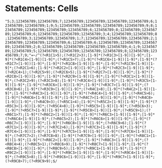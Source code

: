 # Statements: Cells

<!-- %% svg-grid: none -->

`"5;3;123456789;123456789;7;123456789;123456789;123456789;123456789;6;123456789;123456789;1;9;5;123456789;123456789;123456789;123456789;9;8;123456789;123456789;123456789;123456789;6;123456789;8;123456789;123456789;123456789;6;123456789;123456789;123456789;3;4;123456789;123456789;8;123456789;3;123456789;123456789;1;7;123456789;123456789;123456789;2;123456789;123456789;123456789;6;123456789;6;123456789;123456789;123456789;123456789;2;8;123456789;123456789;123456789;123456789;4;1;9;123456789;123456789;5;123456789;123456789;123456789;123456789;8;123456789;123456789;7;9;"=~/^(?<R1C1>5);(?<R1C2>3);[1-9]*(?<R1C3>[1-9])[1-9]*;[1-9]*(?<R1C4>[1-9])[1-9]*;(?<R1C5>7);[1-9]*(?<R1C6>[1-9])[1-9]*;[1-9]*(?<R1C7>[1-9])[1-9]*;[1-9]*(?<R1C8>[1-9])[1-9]*;[1-9]*(?<R1C9>[1-9])[1-9]*;(?<R2C1>6);[1-9]*(?<R2C2>[1-9])[1-9]*;[1-9]*(?<R2C3>[1-9])[1-9]*;(?<R2C4>1);(?<R2C5>9);(?<R2C6>5);[1-9]*(?<R2C7>[1-9])[1-9]*;[1-9]*(?<R2C8>[1-9])[1-9]*;[1-9]*(?<R2C9>[1-9])[1-9]*;[1-9]*(?<R3C1>[1-9])[1-9]*;(?<R3C2>9);(?<R3C3>8);[1-9]*(?<R3C4>[1-9])[1-9]*;[1-9]*(?<R3C5>[1-9])[1-9]*;[1-9]*(?<R3C6>[1-9])[1-9]*;[1-9]*(?<R3C7>[1-9])[1-9]*;(?<R3C8>6);[1-9]*(?<R3C9>[1-9])[1-9]*;(?<R4C1>8);[1-9]*(?<R4C2>[1-9])[1-9]*;[1-9]*(?<R4C3>[1-9])[1-9]*;[1-9]*(?<R4C4>[1-9])[1-9]*;(?<R4C5>6);[1-9]*(?<R4C6>[1-9])[1-9]*;[1-9]*(?<R4C7>[1-9])[1-9]*;[1-9]*(?<R4C8>[1-9])[1-9]*;(?<R4C9>3);(?<R5C1>4);[1-9]*(?<R5C2>[1-9])[1-9]*;[1-9]*(?<R5C3>[1-9])[1-9]*;(?<R5C4>8);[1-9]*(?<R5C5>[1-9])[1-9]*;(?<R5C6>3);[1-9]*(?<R5C7>[1-9])[1-9]*;[1-9]*(?<R5C8>[1-9])[1-9]*;(?<R5C9>1);(?<R6C1>7);[1-9]*(?<R6C2>[1-9])[1-9]*;[1-9]*(?<R6C3>[1-9])[1-9]*;[1-9]*(?<R6C4>[1-9])[1-9]*;(?<R6C5>2);[1-9]*(?<R6C6>[1-9])[1-9]*;[1-9]*(?<R6C7>[1-9])[1-9]*;[1-9]*(?<R6C8>[1-9])[1-9]*;(?<R6C9>6);[1-9]*(?<R7C1>[1-9])[1-9]*;(?<R7C2>6);[1-9]*(?<R7C3>[1-9])[1-9]*;[1-9]*(?<R7C4>[1-9])[1-9]*;[1-9]*(?<R7C5>[1-9])[1-9]*;[1-9]*(?<R7C6>[1-9])[1-9]*;(?<R7C7>2);(?<R7C8>8);[1-9]*(?<R7C9>[1-9])[1-9]*;[1-9]*(?<R8C1>[1-9])[1-9]*;[1-9]*(?<R8C2>[1-9])[1-9]*;[1-9]*(?<R8C3>[1-9])[1-9]*;(?<R8C4>4);(?<R8C5>1);(?<R8C6>9);[1-9]*(?<R8C7>[1-9])[1-9]*;[1-9]*(?<R8C8>[1-9])[1-9]*;(?<R8C9>5);[1-9]*(?<R9C1>[1-9])[1-9]*;[1-9]*(?<R9C2>[1-9])[1-9]*;[1-9]*(?<R9C3>[1-9])[1-9]*;[1-9]*(?<R9C4>[1-9])[1-9]*;(?<R9C5>8);[1-9]*(?<R9C6>[1-9])[1-9]*;[1-9]*(?<R9C7>[1-9])[1-9]*;(?<R9C8>7);(?<R9C9>9);$/`
